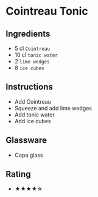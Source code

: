 # Cointreau Tonic

## Ingredients
- 5 cl `Cointreau`
- 10 cl `tonic water`
- 2 `lime wedges`
- 8 `ice cubes`

## Instructions
- Add Cointreau
- Squeeze and add lime wedges
- Add tonic water
- Add ice cubes

## Glassware
- Copa glass

## Rating
- ★★★★☆